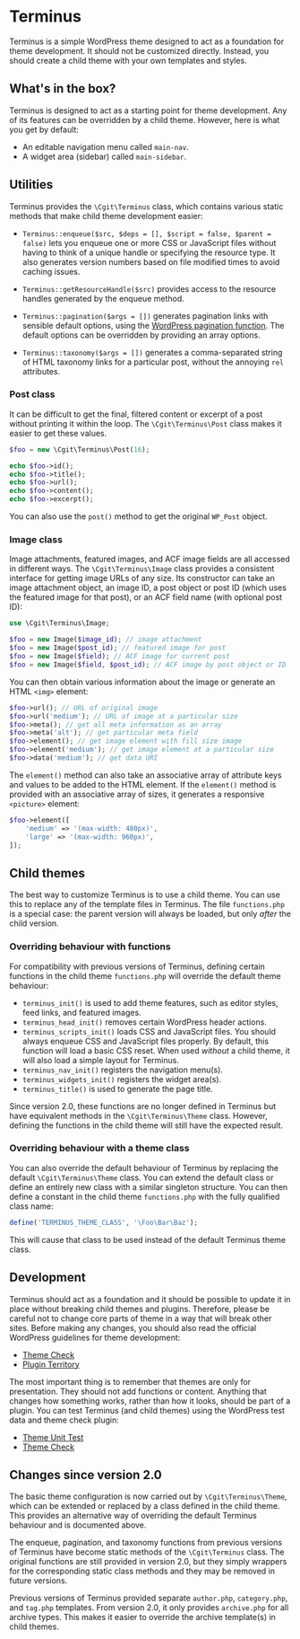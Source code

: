 # Terminus #

Terminus is a simple WordPress theme designed to act as a foundation for theme development. It should not be customized directly. Instead, you should create a child theme with your own templates and styles.

## What's in the box? ##

Terminus is designed to act as a starting point for theme development. Any of its features can be overridden by a child theme. However, here is what you get by default:

*   An editable navigation menu called `main-nav`.
*   A widget area (sidebar) called `main-sidebar`.

## Utilities ##

Terminus provides the `\Cgit\Terminus` class, which contains various static methods that make child theme development easier:

*   `Terminus::enqueue($src, $deps = [], $script = false, $parent = false)` lets you enqueue one or more CSS or JavaScript files without having to think of a unique handle or specifying the resource type. It also generates version numbers based on file modified times to avoid caching issues.

*   `Terminus::getResourceHandle($src)` provides access to the resource handles generated by the enqueue method.

*   `Terminus::pagination($args = [])` generates pagination links with sensible default options, using the [WordPress pagination function](https://codex.wordpress.org/Function_Reference/paginate_links). The default options can be overridden by providing an array options.

*   `Terminus::taxonomy($args = [])` generates a comma-separated string of HTML taxonomy links for a particular post, without the annoying `rel` attributes.

### Post class ###

It can be difficult to get the final, filtered content or excerpt of a post without printing it within the loop. The `\Cgit\Terminus\Post` class makes it easier to get these values.

~~~ php
$foo = new \Cgit\Terminus\Post(16);

echo $foo->id();
echo $foo->title();
echo $foo->url();
echo $foo->content();
echo $foo->excerpt();
~~~

You can also use the `post()` method to get the original `WP_Post` object.

### Image class ###

Image attachments, featured images, and ACF image fields are all accessed in different ways. The `\Cgit\Terminus\Image` class provides a consistent interface for getting image URLs of any size. Its constructor can take an image attachment object, an image ID, a post object or post ID (which uses the featured image for that post), or an ACF field name (with optional post ID):

~~~ php
use \Cgit\Terminus\Image;

$foo = new Image($image_id); // image attachment
$foo = new Image($post_id); // featured image for post
$foo = new Image($field); // ACF image for current post
$foo = new Image($field, $post_id); // ACF image by post object or ID
~~~

You can then obtain various information about the image or generate an HTML `<img>` element:

~~~ php
$foo->url(); // URL of original image
$foo->url('medium'); // URL of image at a particular size
$foo->meta(); // get all meta information as an array
$foo->meta('alt'); // get particular meta field
$foo->element(); // get image element with fill size image
$foo->element('medium'); // get image element at a particular size
$foo->data('medium'); // get data URI
~~~

The `element()` method can also take an associative array of attribute keys and values to be added to the HTML element. If the `element()` method is provided with an associative array of sizes, it generates a responsive `<picture>` element:

~~~ php
$foo->element([
    'medium' => '(max-width: 480px)',
    'large' => '(max-width: 960px)',
]);
~~~

## Child themes ##

The best way to customize Terminus is to use a child theme. You can use this to replace any of the template files in Terminus. The file `functions.php` is a special case: the parent version will always be loaded, but only _after_ the child version.

### Overriding behaviour with functions ###

For compatibility with previous versions of Terminus, defining certain functions in the child theme `functions.php` will override the default theme behaviour:

*   `terminus_init()` is used to add theme features, such as editor styles, feed links, and featured images.
*   `terminus_head_init()` removes certain WordPress header actions.
*   `terminus_scripts_init()` loads CSS and JavaScript files. You should always enqueue CSS and JavaScript files properly. By default, this function will load a basic CSS reset. When used _without_ a child theme, it will also load a simple layout for Terminus.
*   `terminus_nav_init()` registers the navigation menu(s).
*   `terminus_widgets_init()` registers the widget area(s).
*   `terminus_title()` is used to generate the page title.

Since version 2.0, these functions are no longer defined in Terminus but have equivalent methods in the `\Cgit\Terminus\Theme` class. However, defining the functions in the child theme will still have the expected result.

### Overriding behaviour with a theme class ###

You can also override the default behaviour of Terminus by replacing the default `\Cgit\Terminus\Theme` class. You can extend the default class or define an entirely new class with a similar singleton structure. You can then define a constant in the child theme `functions.php` with the fully qualified class name:

~~~ php
define('TERMINUS_THEME_CLASS', '\Foo\Bar\Baz');
~~~

This will cause that class to be used instead of the default Terminus theme class.

## Development ##

Terminus should act as a foundation and it should be possible to update it in place without breaking child themes and plugins. Therefore, please be careful not to change core parts of theme in a way that will break other sites. Before making any changes, you should also read the official WordPress guidelines for theme development:

*   [Theme Check](http://make.wordpress.org/themes/guidelines/guidelines-theme-check/)
*   [Plugin Territory](http://make.wordpress.org/themes/guidelines/guidelines-plugin-territory/)

The most important thing is to remember that themes are only for presentation. They should not add functions or content. Anything that changes how something works, rather than how it looks, should be part of a plugin. You can test Terminus (and child themes) using the WordPress test data and theme check plugin:

*   [Theme Unit Test](http://codex.wordpress.org/Theme_Unit_Test)
*   [Theme Check](http://wordpress.org/plugins/theme-check/)

## Changes since version 2.0 ##

The basic theme configuration is now carried out by `\Cgit\Terminus\Theme`, which can be extended or replaced by a class defined in the child theme. This provides an alternative way of overriding the default Terminus behaviour and is documented above.

The enqueue, pagination, and taxonomy functions from previous versions of Terminus have become static methods of the `\Cgit\Terminus` class. The original functions are still provided in version 2.0, but they simply wrappers for the corresponding static class methods and they may be removed in future versions.

Previous versions of Terminus provided separate `author.php`, `category.php`, and `tag.php` templates. From version 2.0, it only provides `archive.php` for all archive types. This makes it easier to override the archive template(s) in child themes.
